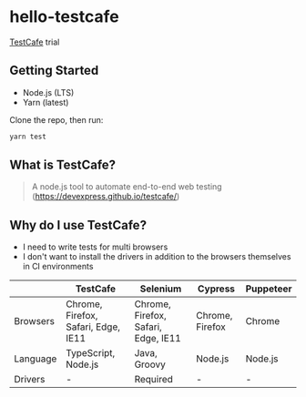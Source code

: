 # hello-testcafe

[TestCafe](https://devexpress.github.io/testcafe/) trial

## Getting Started

- Node.js (LTS)
- Yarn (latest)

Clone the repo, then run:

```zsh
yarn test
```

## What is TestCafe?

> A node.js tool to automate end-to-end web testing  
> (https://devexpress.github.io/testcafe/)

## Why do I use TestCafe?

- I need to write tests for multi browsers
- I don't want to install the drivers in addition to the browsers themselves in CI environments

|          | TestCafe                            | Selenium                            | Cypress         | Puppeteer |
| -------- | ----------------------------------- | ----------------------------------- | --------------- | --------- |
| Browsers | Chrome, Firefox, Safari, Edge, IE11 | Chrome, Firefox, Safari, Edge, IE11 | Chrome, Firefox | Chrome    |
| Language | TypeScript, Node.js                 | Java, Groovy                        | Node.js         | Node.js   |
| Drivers  | -                                   | Required                            | -               | -         |
